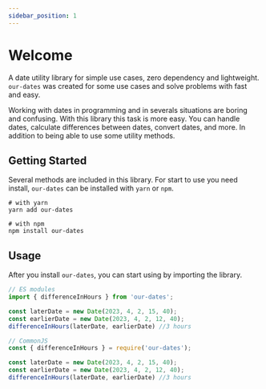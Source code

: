 ```yaml
---
sidebar_position: 1
---
```


# Welcome

A date utility library for simple use cases, zero dependency and lightweight. `our-dates` was created for some use cases and solve problems with fast and easy.

Working with dates in programming and in severals situations are boring and confusing. With this library this task is more easy. You can handle dates, calculate differences between dates, convert dates, and more. In addition to being able to use some utility methods.

## Getting Started

Several methods are included in this library. For start to use you need install, `our-dates` can be installed with `yarn` or `npm`.

```shell
# with yarn
yarn add our-dates
```

```shell
# with npm
npm install our-dates
```

## Usage

After you install `our-dates`, you can start using by importing the library.

```js
// ES modules
import { differenceInHours } from 'our-dates';

const laterDate = new Date(2023, 4, 2, 15, 40);
const earlierDate = new Date(2023, 4, 2, 12, 40);
differenceInHours(laterDate, earlierDate) //3 hours
```
```js
// CommonJS
const { differenceInHours } = require('our-dates');

const laterDate = new Date(2023, 4, 2, 15, 40);
const earlierDate = new Date(2023, 4, 2, 12, 40);
differenceInHours(laterDate, earlierDate) //3 hours
```
